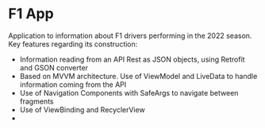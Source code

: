 # F1 App
Application to information about F1 drivers performing in the 2022 season.
Key features regarding its construction:
- Information reading from an API Rest as JSON objects, using Retrofit and GSON converter
- Based on MVVM architecture. Use of ViewModel and LiveData to handle information coming from the API
- Use of Navigation Components with SafeArgs to navigate between fragments
- Use of ViewBinding and RecyclerView
- 
